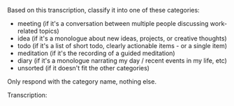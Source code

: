 Based on this transcription, classify it into one of these categories: 
- meeting (if it's a conversation between multiple people discussing work-related topics)
- idea (if it's a monologue about new ideas, projects, or creative thoughts)
- todo (if it's a list of short todo, clearly actionable items - or a single item)
- meditation (if it's the recording of a guided meditation)
- diary (if it's a monologue narrating my day / recent events in my life, etc)
- unsorted (if it doesn't fit the other categories)

Only respond with the category name, nothing else.

Transcription: